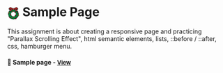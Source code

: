 # <span><img src="./images/christmas-wreath.png" alt="christmas-wreath" style="height: 1em; vertical-align: middle;"></span> Sample Page

This assignment is about creating a responsive page and practicing "Parallax Scrolling Effect", html semantic elements, lists, ::before / ::after, css, hamburger menu.

<h4>🔹 Sample page - <a href="https://simonakom.github.io/sample-page/sample-page.html" style="font-size:small;">View</a><h4>


